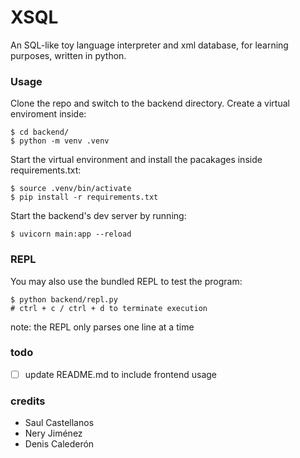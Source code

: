 # XSQL
An SQL-like toy language interpreter and xml database, for learning purposes, written in python.

### Usage
Clone the repo and switch to the backend directory. Create a virtual enviroment inside:

    $ cd backend/
    $ python -m venv .venv

Start the virtual environment and install the pacakages inside requirements.txt:

    $ source .venv/bin/activate
    $ pip install -r requirements.txt

Start the backend's dev server by running:

    $ uvicorn main:app --reload

### REPL
You may also use the bundled REPL to test the program:

    $ python backend/repl.py
    # ctrl + c / ctrl + d to terminate execution

note: the REPL only parses one line at a time

### todo
- [ ] update README.md to include frontend usage

### credits
- Saul Castellanos
- Nery Jiménez
- Denis Calederón
